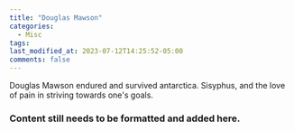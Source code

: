```yaml
---
title: "Douglas Mawson"
categories:
  - Misc
tags:
last_modified_at: 2023-07-12T14:25:52-05:00
comments: false
---
```

Douglas Mawson endured and survived antarctica. Sisyphus, and the love of pain in striving towards one's goals.

### Content still needs to be formatted and added here.
